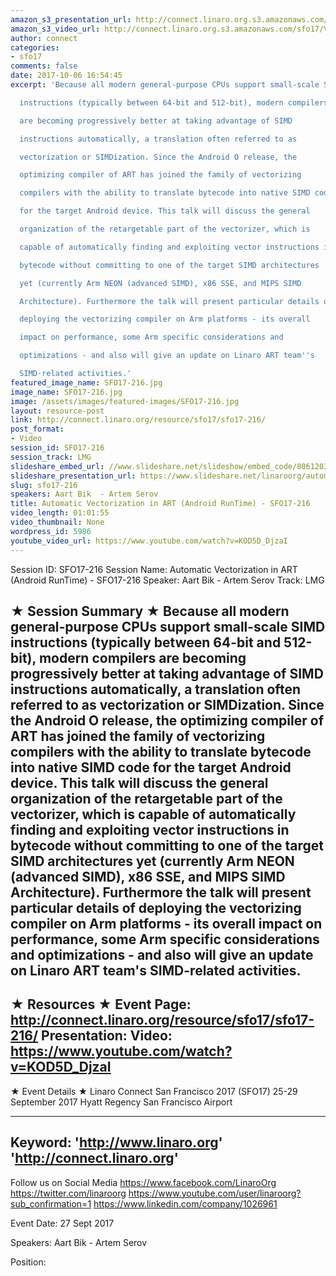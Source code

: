 ```yaml
---
amazon_s3_presentation_url: http://connect.linaro.org.s3.amazonaws.com/sfo17/Presentations/SFO17-216%20Vectorization%20%28final%29.pdf
amazon_s3_video_url: http://connect.linaro.org.s3.amazonaws.com/sfo17/Videos/SFO17-216%20Automatic%20Vectorization%20in%20ART%20%28Android%20RunTime%29.mp4
author: connect
categories:
- sfo17
comments: false
date: 2017-10-06 16:54:45
excerpt: 'Because all modern general-purpose CPUs support small-scale SIMD

  instructions (typically between 64-bit and 512-bit), modern compilers

  are becoming progressively better at taking advantage of SIMD

  instructions automatically, a translation often referred to as

  vectorization or SIMDization. Since the Android O release, the

  optimizing compiler of ART has joined the family of vectorizing

  compilers with the ability to translate bytecode into native SIMD code

  for the target Android device. This talk will discuss the general

  organization of the retargetable part of the vectorizer, which is

  capable of automatically finding and exploiting vector instructions in

  bytecode without committing to one of the target SIMD architectures

  yet (currently Arm NEON (advanced SIMD), x86 SSE, and MIPS SIMD

  Architecture). Furthermore the talk will present particular details of

  deploying the vectorizing compiler on Arm platforms - its overall

  impact on performance, some Arm specific considerations and

  optimizations - and also will give an update on Linaro ART team''s

  SIMD-related activities.'
featured_image_name: SFO17-216.jpg
image_name: SFO17-216.jpg
image: /assets/images/featured-images/SFO17-216.jpg
layout: resource-post
link: http://connect.linaro.org/resource/sfo17/sfo17-216/
post_format:
- Video
session_id: SFO17-216
session_track: LMG
slideshare_embed_url: //www.slideshare.net/slideshow/embed_code/80612035
slideshare_presentation_url: https://www.slideshare.net/linaroorg/automatic-vectorization-in-art-android-runtime-sfo17216
slug: sfo17-216
speakers: Aart Bik  - Artem Serov
title: Automatic Vectorization in ART (Android RunTime) - SFO17-216
video_length: 01:01:55
video_thumbnail: None
wordpress_id: 5986
youtube_video_url: https://www.youtube.com/watch?v=KOD5D_DjzaI
---
```


Session ID: SFO17-216
Session Name: Automatic Vectorization in ART (Android RunTime) - SFO17-216
Speaker: Aart Bik - Artem Serov
Track: LMG

★ Session Summary ★
Because all modern general-purpose CPUs support small-scale SIMD
instructions (typically between 64-bit and 512-bit), modern compilers
are becoming progressively better at taking advantage of SIMD
instructions automatically, a translation often referred to as
vectorization or SIMDization. Since the Android O release, the
optimizing compiler of ART has joined the family of vectorizing
compilers with the ability to translate bytecode into native SIMD code
for the target Android device. This talk will discuss the general
organization of the retargetable part of the vectorizer, which is
capable of automatically finding and exploiting vector instructions in
bytecode without committing to one of the target SIMD architectures
yet (currently Arm NEON (advanced SIMD), x86 SSE, and MIPS SIMD
Architecture). Furthermore the talk will present particular details of
deploying the vectorizing compiler on Arm platforms - its overall
impact on performance, some Arm specific considerations and
optimizations - and also will give an update on Linaro ART team's
SIMD-related activities.
---------------------------------------------------
★ Resources ★
Event Page: http://connect.linaro.org/resource/sfo17/sfo17-216/
Presentation:
Video: https://www.youtube.com/watch?v=KOD5D_DjzaI
---------------------------------------------------

★ Event Details ★
Linaro Connect San Francisco 2017 (SFO17)
25-29 September 2017
Hyatt Regency San Francisco Airport

---------------------------------------------------
Keyword:
'http://www.linaro.org'
'http://connect.linaro.org'
---------------------------------------------------
Follow us on Social Media
https://www.facebook.com/LinaroOrg
https://twitter.com/linaroorg
https://www.youtube.com/user/linaroorg?sub_confirmation=1
https://www.linkedin.com/company/1026961

Event Date: 27 Sept 2017

Speakers: Aart Bik - Artem Serov

Position:
